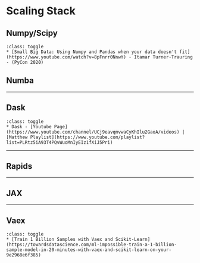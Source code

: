 # Scaling Stack


## Numpy/Scipy

```{admonition} Resources
:class: toggle
* [Small Big Data: Using Numpy and Pandas when your data doesn't fit](https://www.youtube.com/watch?v=8pFnrr0NnwY) - Itamar Turner-Trauring - (PyCon 2020)
```

## Numba


---

## Dask


```{admonition} Resources
:class: toggle
* Dask - [Youtube Page](https://www.youtube.com/channel/UCj9eavqmvwaCyKhIlu2GaoA/videos) | [Matthew Playlist](https://www.youtube.com/playlist?list=PLRtz5iA93T4PQvWuoMnIyEIz1fXiJ5Pri)
```


---

## Rapids


---

## JAX


---

## Vaex


```{admonition} Examples
:class: toggle
* [Train 1 Billion Samples with Vaex and Scikit-Learn](https://towardsdatascience.com/ml-impossible-train-a-1-billion-sample-model-in-20-minutes-with-vaex-and-scikit-learn-on-your-9e2968e6f385)
```